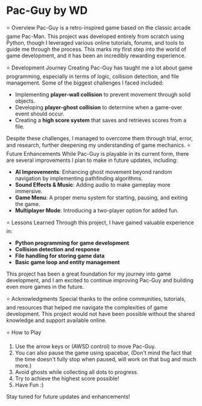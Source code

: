 # Pac-Guy by WD
⭐️ Overview
Pac-Guy is a retro-inspired game based on the classic arcade game Pac-Man. This project was developed entirely from scratch using Python, though I leveraged various online tutorials, forums, and tools to guide me through the process. This marks my first step into the world of game development, and it has been an incredibly rewarding experience.

⭐️ Development Journey
Creating Pac-Guy has taught me a lot about game programming, especially in terms of logic, collision detection, and file management. Some of the biggest challenges I faced included:
- Implementing **player-wall collision** to prevent movement through solid objects.
- Developing **player-ghost collision** to determine when a game-over event should occur.
- Creating a **high score system** that saves and retrieves scores from a file.

Despite these challenges, I managed to overcome them through trial, error, and research, further deepening my understanding of game mechanics.
⭐️ Future Enhancements
While Pac-Guy is playable in its current form, there are several improvements I plan to make in future updates, including:
- **AI Improvements**: Enhancing ghost movement beyond random navigation by implementing pathfinding algorithms.
- **Sound Effects & Music**: Adding audio to make gameplay more immersive.
- **Game Menu**: A proper menu system for starting, pausing, and exiting the game.
- **Multiplayer Mode**: Introducing a two-player option for added fun.

⭐️ Lessons Learned
Through this project, I have gained valuable experience in:
- **Python programming for game development**
- **Collision detection and response**
- **File handling for storing game data**
- **Basic game loop and entity management**

This project has been a great foundation for my journey into game development, and I am excited to continue improving Pac-Guy and building even more games in the future.

⭐️ Acknowledgments
Special thanks to the online communities, tutorials, and resources that helped me navigate the complexities of game development. This project would not have been possible without the shared knowledge and support available online.

⭐️ How to Play 
1. Use the arrow keys or (AWSD control) to move Pac-Guy.
2. You can also pause the game using spacebar, (Don't mind the fact that the time doesn't fully stop when paused, will work on that bug and much more.)
3. Avoid ghosts while collecting all dots to progress.
4. Try to achieve the highest score possible!
5. Have Fun :)

Stay tuned for future updates and enhancements!
